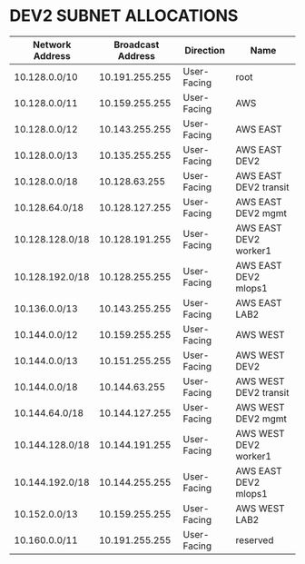 # DEV2 SUBNET ALLOCATIONS

| Network Address | Broadcast Address | Direction   | Name                  |
| --------------- | ----------------- | ----------- | --------------------- |
| 10.128.0.0/10   | 10.191.255.255    | User-Facing | root                  |
| 10.128.0.0/11   | 10.159.255.255    | User-Facing | AWS                   |
| 10.128.0.0/12   | 10.143.255.255    | User-Facing | AWS EAST              |
| 10.128.0.0/13   | 10.135.255.255    | User-Facing | AWS EAST DEV2         |
| 10.128.0.0/18   | 10.128.63.255     | User-Facing | AWS EAST DEV2 transit |
| 10.128.64.0/18  | 10.128.127.255    | User-Facing | AWS EAST DEV2 mgmt    |
| 10.128.128.0/18 | 10.128.191.255    | User-Facing | AWS EAST DEV2 worker1 |
| 10.128.192.0/18 | 10.128.255.255    | User-Facing | AWS EAST DEV2 mlops1  |
| 10.136.0.0/13   | 10.143.255.255    | User-Facing | AWS EAST LAB2         |
| 10.144.0.0/12   | 10.159.255.255    | User-Facing | AWS WEST              |
| 10.144.0.0/13   | 10.151.255.255    | User-Facing | AWS WEST DEV2         |
| 10.144.0.0/18   | 10.144.63.255     | User-Facing | AWS WEST DEV2 transit |
| 10.144.64.0/18  | 10.144.127.255    | User-Facing | AWS WEST DEV2 mgmt    |
| 10.144.128.0/18 | 10.144.191.255    | User-Facing | AWS WEST DEV2 worker1 |
| 10.144.192.0/18 | 10.144.255.255    | User-Facing | AWS EAST DEV2 mlops1  |
| 10.152.0.0/13   | 10.159.255.255    | User-Facing | AWS WEST LAB2         |
| 10.160.0.0/11   | 10.191.255.255    | User-Facing | reserved              |

